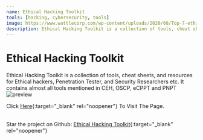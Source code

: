 ```yaml
---
name: Ethical Hacking Toolkit
tools: [hacking, cybersecurity, tools]
image: https://www.wattlecorp.com/wp-content/uploads/2020/08/Top-7-ethical-hacking-tools.jpg
description: Ethical Hacking Toolkit is a collection of tools, cheat sheets, and resources for Ethical hackers, Penetration Tester, and Security Researchers etc.
---
```


# Ethical Hacking Toolkit
Ethical Hacking Toolkit is a collection of tools, cheat sheets, and resources for Ethical hackers, Penetration Tester, and Security Researchers etc. It contains almost all tools mentioned in CEH, OSCP, eCPPT and PNPT
![preview](https://www.wattlecorp.com/wp-content/uploads/2020/08/Top-7-ethical-hacking-tools.jpg)

Click [Here](https://0xcybery.github.io/ehtk/){:target="_blank" rel="noopener"} To Visit The Page.

<br>Star the project on Github: <a href="https://github.com/0xCyberY/ehtk">Ethical Hacking Toolkit</a>{:target="_blank" rel="noopener"} 